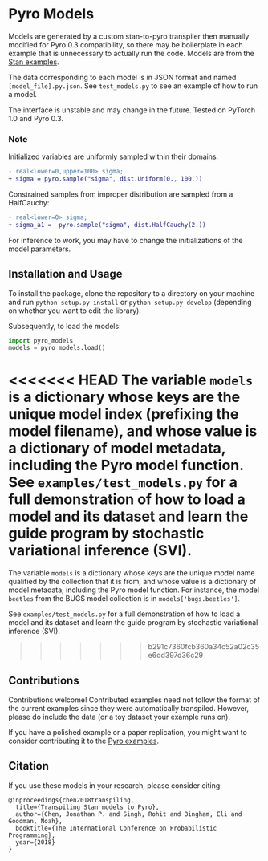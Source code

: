 # Pyro Models

Models are generated by a custom stan-to-pyro transpiler then manually modified for Pyro 0.3 compatibility, so there may be boilerplate in each example that is unnecessary to actually run the code.  Models are from the [Stan examples](https://github.com/stan-dev/example-models).

The data corresponding to each model is in JSON format and named `[model_file].py.json`.  See `test_models.py` to see an example of how to run a model.

The interface is unstable and may change in the future. Tested on PyTorch 1.0 and Pyro 0.3.

### Note
Initialized variables are uniformly sampled within their domains.
```diff
- real<lower=0,upper=100> sigma;
+ sigma = pyro.sample("sigma", dist.Uniform(0., 100.))
```

Constrained samples from improper distribution are sampled from a HalfCauchy:
```diff
- real<lower=0> sigma;
+ sigma_a1 =  pyro.sample("sigma", dist.HalfCauchy(2.))
```

For inference to work, you may have to change the initializations of the model parameters.

## Installation and Usage

To install the package, clone the repository to a directory on your machine and run `python setup.py install` or `python setup.py develop` (depending on whether you want to edit the library).

Subsequently, to load the models:
```python
import pyro_models
models = pyro_models.load()
```
<<<<<<< HEAD
The variable `models` is a dictionary whose keys are the unique model index (prefixing the model filename), and whose value is a dictionary of model metadata, including the Pyro model function. See `examples/test_models.py` for a full demonstration of how to load a model and its dataset and learn the guide program by stochastic variational inference (SVI).
=======
The variable `models` is a dictionary whose keys are the unique model name qualified by the collection that it is from, and whose value is a dictionary of model metadata, including the Pyro model function. For instance, the model `beetles` from the BUGS model collection is in `models['bugs.beetles']`.

See `examples/test_models.py` for a full demonstration of how to load a model and its dataset and learn the guide program by stochastic variational inference (SVI).
>>>>>>> b291c7360fcb360a34c52a02c35e6dd397d36c29

## Contributions
Contributions welcome! Contributed examples need not follow the format of the current examples since they were automatically transpiled.  However, please do include the data (or a toy dataset your example runs on).

If you have a polished example or a paper replication, you might want to consider contributing it to the [Pyro examples](https://github.com/pyro-ppl/pyro/tree/dev/examples).

## Citation
If you use these models in your research, please consider citing:
```
@inproceedings{chen2018transpiling,
  title={Transpiling Stan models to Pyro},
  author={Chen, Jonathan P. and Singh, Rohit and Bingham, Eli and Goodman, Noah},
  booktitle={The International Conference on Probabilistic Programming},
  year={2018}
}
```
